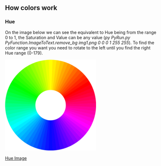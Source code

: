 
## How colors work

### Hue

On  the image below we can see the equivalent to Hue being from the range 0 to 1, the Saturation and Value can be any value (*py PyRun.py PyFunction.ImageToText.remove_bg img1.png 0 0 0 1 255 255*). To find the color range you want you need to rotate to the left until you find the right Hue range (0-179). 

<img src="https://github.com/Thecarlosmff/Scripts/blob/main/Find%20Text/Images/Hue.gif" alt="Hue Gif" class="inline" width="300" height="300"/>

[Hue Image](https://github.com/Thecarlosmff/Scripts/blob/main/Find%20Text/Images/pnghut_color-wheel-complementary-colors-scheme-analogous-of-lead.png)
